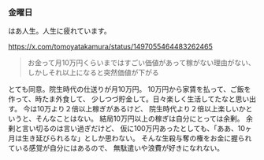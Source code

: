 ### 金曜日

はあ人生。人生に疲れています。

https://x.com/tomoyatakamura/status/1497055464483262465

> お金って月10万円くらいまではすごい価値があって稼がない理由がない、しかしそれ以上になると突然価値が下がる

とても同意。院生時代の仕送りが月10万円。
10万円から家賃を払って、ご飯を作って、時たま外食して、
少しつづ貯金して。日々楽しく生活してたなと思い出す。
今は10万より２倍以上稼ぎがあるけど、
院生時代より２倍以上楽しいかというと、そんなことはない。
結局10万円以上の稼ぎは自分にとっては余剰。
余剰と言い切るのは言い過ぎだけど、
仮に100万円あったとしても、「ああ、10ヶ月は生き延びられるな」としか思わない。
そんな生殺与奪の権をお金に握られている感覚が自分にはあるので、
無駄遣いや浪費が好きになれない。